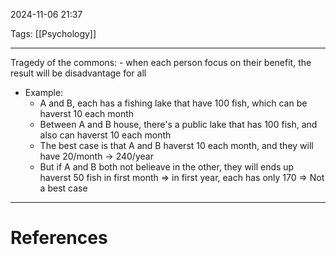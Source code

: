 2024-11-06 21:37

Tags: [[Psychology]]

---

Tragedy of the commons:
	- when each person focus on their benefit, the result will be disadvantage for all
- Example:
	- A and B, each has a fishing lake that have 100 fish, which can be haverst 10 each month
	- Between A and B house, there's a public lake that has 100 fish, and also can haverst 10 each month
	- The best case is that A and B haverst 10 each month, and they will have 20/month -> 240/year
	- But if A and B both not belieave in the other, they will ends up haverst 50 fish in first month => in first year, each has only 170 => Not a best case

---
# References